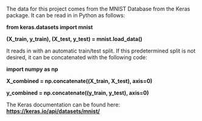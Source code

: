 The data for this project comes from the MNIST Database from the Keras package. It can be read in in Python as follows:

**from keras.datasets import mnist**

**(X_train, y_train), (X_test, y_test) = mnist.load_data()**


It reads in with an automatic train/test split. If this predetermined split is not desired, it can be concatenated with the following code:

**import numpy as np**

**X_combined = np.concatenate((X_train, X_test), axis=0)**

**y_combined = np.concatenate((y_train, y_test), axis=0)**




The Keras documentation can be found here: **https://keras.io/api/datasets/mnist/**
